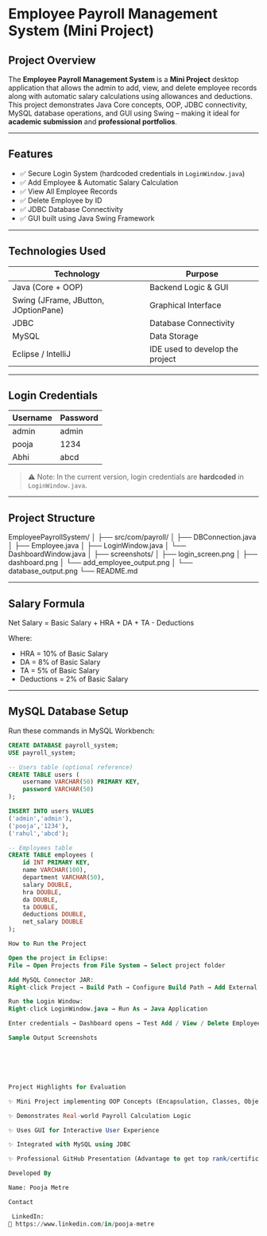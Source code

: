 # Employee Payroll Management System (Mini Project)

## Project Overview
The **Employee Payroll Management System** is a **Mini Project** desktop application that allows the admin to add, view, and delete employee records along with automatic salary calculations using allowances and deductions.  
This project demonstrates Java Core concepts, OOP, JDBC connectivity, MySQL database operations, and GUI using Swing – making it ideal for **academic submission** and **professional portfolios**.

---

## Features
- ✅ Secure Login System (hardcoded credentials in `LoginWindow.java`)  
- ✅ Add Employee & Automatic Salary Calculation  
- ✅ View All Employee Records  
- ✅ Delete Employee by ID  
- ✅ JDBC Database Connectivity  
- ✅ GUI built using Java Swing Framework  

---

## Technologies Used

| Technology | Purpose |
|------------|---------|
| Java (Core + OOP) | Backend Logic & GUI |
| Swing (JFrame, JButton, JOptionPane) | Graphical Interface |
| JDBC | Database Connectivity |
| MySQL | Data Storage |
| Eclipse / IntelliJ | IDE used to develop the project |

---

## Login Credentials
| Username | Password |
|----------|---------|
| admin    | admin   |
| pooja    | 1234    |
| Abhi     | abcd    |

> ⚠️ Note: In the current version, login credentials are **hardcoded** in `LoginWindow.java`.

---

## Project Structure

EmployeePayrollSystem/
│
├── src/com/payroll/
│ ├── DBConnection.java
│ ├── Employee.java
│ ├── LoginWindow.java
│ └── DashboardWindow.java
│
├── screenshots/
│ ├── login_screen.png
│ ├── dashboard.png
│ └── add_employee_output.png
│ └── database_output.png
└── README.md


---

## Salary Formula


Net Salary = Basic Salary + HRA + DA + TA - Deductions


Where:  
- HRA = 10% of Basic Salary  
- DA  = 8% of Basic Salary  
- TA  = 5% of Basic Salary  
- Deductions = 2% of Basic Salary  

---

## MySQL Database Setup

Run these commands in MySQL Workbench:

```sql
CREATE DATABASE payroll_system;
USE payroll_system;

-- Users table (optional reference)
CREATE TABLE users (
    username VARCHAR(50) PRIMARY KEY,
    password VARCHAR(50)
);

INSERT INTO users VALUES
('admin','admin'),
('pooja','1234'),
('rahul','abcd');

-- Employees table
CREATE TABLE employees (
    id INT PRIMARY KEY,
    name VARCHAR(100),
    department VARCHAR(50),
    salary DOUBLE,
    hra DOUBLE,
    da DOUBLE,
    ta DOUBLE,
    deductions DOUBLE,
    net_salary DOUBLE
);

How to Run the Project

Open the project in Eclipse:
File → Open Projects from File System → Select project folder

Add MySQL Connector JAR:
Right-click Project → Build Path → Configure Build Path → Add External JAR → Select mysql-connector.jar

Run the Login Window:
Right-click LoginWindow.java → Run As → Java Application

Enter credentials → Dashboard opens → Test Add / View / Delete Employee

Sample Output Screenshots






Project Highlights for Evaluation

✨ Mini Project implementing OOP Concepts (Encapsulation, Classes, Objects)

✨ Demonstrates Real-world Payroll Calculation Logic

✨ Uses GUI for Interactive User Experience

✨ Integrated with MySQL using JDBC

✨ Professional GitHub Presentation (Advantage to get top rank/certificate)

Developed By

Name: Pooja Metre

Contact

 LinkedIn:
🔗 https://www.linkedin.com/in/pooja-metre

